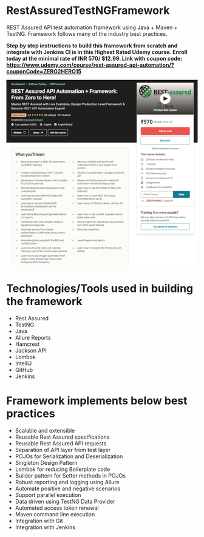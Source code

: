 # RestAssuredTestNGFramework
REST Assured API test automation framework using Java + Maven + TestNG.
Framework follows many of the industry best practices.

**Step by step instructions to build this framework from scratch and integrate with Jenkins CI is in this Highest Rated Udemy course.
Enroll today at the minimal rate of INR 570/ $12.99.
Link with coupon code: https://www.udemy.com/course/rest-assured-api-automation/?couponCode=ZERO2HERO15**

![Udemy_Landing_Page](/CourseLandingPage.PNG)

Technologies/Tools used in building the framework
=================================================
- Rest Assured
- TestNG
- Java
- Allure Reports
- Hamcrest
- Jackson API
- Lombok
- IntelliJ
- GitHub
- Jenkins

Framework implements below best practices
=========================================
- Scalable and extensible
- Reusable Rest Assured specifications
- Reusable Rest Assured API requests
- Separation of API layer from test layer
- POJOs for Serialization and Deserialization
- Singleton Design Pattern
- Lombok for reducing Boilerplate code
- Builder pattern for Setter methods in POJOs
- Robust reporting and logging using Allure
- Automate positive and negative scenarios
- Support parallel execution
- Data driven using TestNG Data Provider
- Automated access token renewal
- Maven command line execution
- Integration with Git
- Integration with Jenkins
